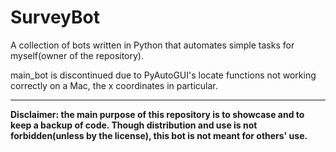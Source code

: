 # SurveyBot

A collection of bots written in Python that automates simple tasks for myself(owner of the repository).

main_bot is discontinued due to PyAutoGUI's locate functions not working correctly on a Mac, the x coordinates in particular.

-----------------------------------------------------------------------------------------------------------------------------------------------------------------------------

**Disclaimer: the main purpose of this repository is to showcase and to keep a backup of code. Though distribution and use is not forbidden(unless by the license), this bot is not meant for others' use.**
